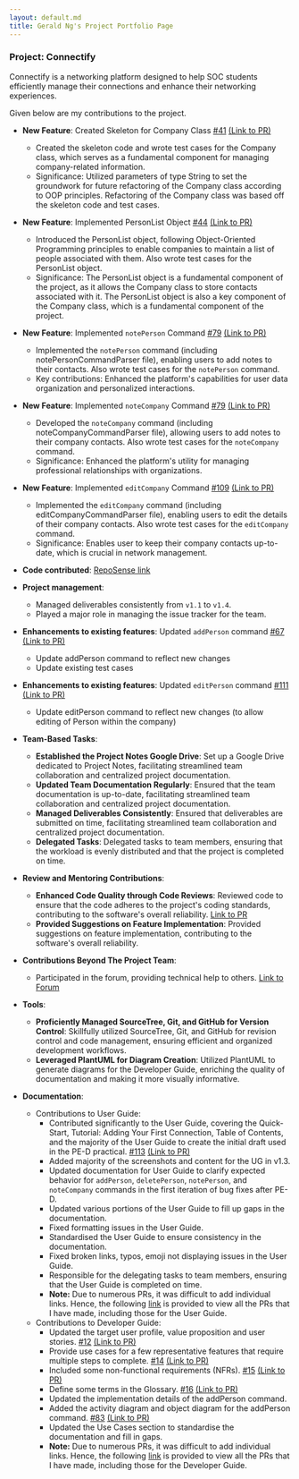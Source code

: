 ```yaml
---
layout: default.md
title: Gerald Ng's Project Portfolio Page
---
```


### Project: Connectify

Connectify is a networking platform designed to help SOC students efficiently manage their connections and enhance their networking experiences.

Given below are my contributions to the project.

* **New Feature**: Created Skeleton for Company Class [\#41](https://github.com/AY2324S1-CS2103T-T15-4/tp/issues/41) [(Link to PR)](https://github.com/AY2324S1-CS2103T-T15-4/tp/pull/48)
  * Created the skeleton code and wrote test cases for the Company class, which serves as a fundamental component for managing company-related information.
  * Significance: Utilized parameters of type String to set the groundwork for future refactoring of the Company class according to OOP principles. Refactoring of the Company class was based off the skeleton code and test cases.

* **New Feature**: Implemented PersonList Object [\#44](https://github.com/AY2324S1-CS2103T-T15-4/tp/issues/44) [(Link to PR)](https://github.com/AY2324S1-CS2103T-T15-4/tp/pull/64)
  * Introduced the PersonList object, following Object-Oriented Programming principles to enable companies to maintain a list of people associated with them. Also wrote test cases for the PersonList object.
  * Significance: The PersonList object is a fundamental component of the project, as it allows the Company class to store contacts associated with it. The PersonList object is also a key component of the Company class, which is a fundamental component of the project.

* **New Feature**: Implemented `notePerson` Command [\#79](https://github.com/AY2324S1-CS2103T-T15-4/tp/issues/79) [(Link to PR)](https://github.com/AY2324S1-CS2103T-T15-4/tp/pull/94)
  * Implemented the `notePerson` command (including notePersonCommandParser file), enabling users to add notes to their contacts. Also wrote test cases for the `notePerson` command.
  * Key contributions: Enhanced the platform's capabilities for user data organization and personalized interactions.

* **New Feature**: Implemented `noteCompany` Command [\#79](https://github.com/AY2324S1-CS2103T-T15-4/tp/issues/79) [(Link to PR)](https://github.com/AY2324S1-CS2103T-T15-4/tp/pull/94)
  * Developed the `noteCompany` command (including noteCompanyCommandParser file), allowing users to add notes to their company contacts. Also wrote test cases for the `noteCompany` command.
  * Significance: Enhanced the platform's utility for managing professional relationships with organizations.

* **New Feature**: Implemented `editCompany` Command [\#109](https://github.com/AY2324S1-CS2103T-T15-4/tp/issues/109) [(Link to PR)](https://github.com/AY2324S1-CS2103T-T15-4/tp/pull/116)
  * Implemented the `editCompany` command (including editCompanyCommandParser file), enabling users to edit the details of their company contacts. Also wrote test cases for the `editCompany` command.
  * Significance: Enables user to keep their company contacts up-to-date, which is crucial in network management.


* **Code contributed**: [RepoSense link](https://nus-cs2103-ay2324s1.github.io/tp-dashboard/?search=T15-4&sort=groupTitle&sortWithin=title&timeframe=commit&mergegroup=&groupSelect=groupByRepos&breakdown=true&checkedFileTypes=docs~functional-code~test-code&since=2023-09-22&tabOpen=true&tabType=authorship&tabAuthor=geraldngjx&tabRepo=AY2324S1-CS2103T-T15-4%2Ftp%5Bmaster%5D&authorshipIsMergeGroup=false&authorshipFileTypes=docs~functional-code~test-code&authorshipIsBinaryFileTypeChecked=false&authorshipIsIgnoredFilesChecked=false)


* **Project management**:
  * Managed deliverables consistently from `v1.1` to `v1.4`.
  * Played a major role in managing the issue tracker for the team.


* **Enhancements to existing features**: Updated `addPerson` command [\#67](https://github.com/AY2324S1-CS2103T-T15-4/tp/issues/67) [(Link to PR)](https://github.com/AY2324S1-CS2103T-T15-4/tp/pull/70)
  * Update addPerson command to reflect new changes
  * Update existing test cases

* **Enhancements to existing features**: Updated `editPerson` command [\#111](https://github.com/AY2324S1-CS2103T-T15-4/tp/issues/111) [(Link to PR)](https://github.com/AY2324S1-CS2103T-T15-4/tp/pull/116)
  * Update editPerson command to reflect new changes (to allow editing of Person within the company)


* **Team-Based Tasks**:
  * **Established the Project Notes Google Drive**: Set up a Google Drive dedicated to Project Notes, facilitating streamlined team collaboration and centralized project documentation.
  * **Updated Team Documentation Regularly**: Ensured that the team documentation is up-to-date, facilitating streamlined team collaboration and centralized project documentation.
  * **Managed Deliverables Consistently**: Ensured that deliverables are submitted on time, facilitating streamlined team collaboration and centralized project documentation.
  * **Delegated Tasks**: Delegated tasks to team members, ensuring that the workload is evenly distributed and that the project is completed on time.


* **Review and Mentoring Contributions**:
  * **Enhanced Code Quality through Code Reviews**: Reviewed code to ensure that the code adheres to the project's coding standards, contributing to the software's overall reliability. [Link to PR](https://github.com/AY2324S1-CS2103T-T15-4/tp/pull/76#discussion_r1369009015)
  * **Provided Suggestions on Feature Implementation**: Provided suggestions on feature implementation, contributing to the software's overall reliability.


* **Contributions Beyond The Project Team**:
  * Participated in the forum, providing technical help to others. [Link to Forum](https://github.com/nus-cs2103-AY2324S1/forum/issues/36#issuecomment-1695275085)


* **Tools**:
  * **Proficiently Managed SourceTree, Git, and GitHub for Version Control**: Skillfully utilized SourceTree, Git, and GitHub for revision control and code management, ensuring efficient and organized development workflows.
  * **Leveraged PlantUML for Diagram Creation**: Utilized PlantUML to generate diagrams for the Developer Guide, enriching the quality of documentation and making it more visually informative.

* **Documentation**:
  * Contributions to User Guide:
    * Contributed significantly to the User Guide, covering the Quick-Start, Tutorial: Adding Your First Connection, Table of Contents, and the majority of the User Guide to create the initial draft used in the PE-D practical. [\#113](https://github.com/AY2324S1-CS2103T-T15-4/tp/issues/113) [(Link to PR)](https://github.com/AY2324S1-CS2103T-T15-4/tp/pull/120)
    * Added majority of the screenshots and content for the UG in v1.3.
    * Updated documentation for User Guide to clarify expected behavior for `addPerson`, `deletePerson`, `notePerson`, and `noteCompany` commands in the first iteration of bug fixes after PE-D.
    * Updated various portions of the User Guide to fill up gaps in the documentation.
    * Fixed formatting issues in the User Guide.
    * Standardised the User Guide to ensure consistency in the documentation.
    * Fixed broken links, typos, emoji not displaying issues in the User Guide.
    * Responsible for the delegating tasks to team members, ensuring that the User Guide is completed on time.
    * **Note:** Due to numerous PRs, it was difficult to add individual links. Hence, the following [link](https://github.com/AY2324S1-CS2103T-T15-4/tp/pulls?q=is%3Apr+is%3Aclosed+author%3Ageraldngjx) is provided to view all the PRs that I have made, including those for the User Guide.
  * Contributions to Developer Guide:
    * Updated the target user profile, value proposition and user stories. [\#12](https://github.com/AY2324S1-CS2103T-T15-4/tp/issues/12) [(Link to PR)](https://github.com/AY2324S1-CS2103T-T15-4/tp/pull/23)
    * Provide use cases for a few representative features that require multiple steps to complete. [\#14](https://github.com/AY2324S1-CS2103T-T15-4/tp/issues/14) [(Link to PR)](https://github.com/AY2324S1-CS2103T-T15-4/tp/pull/23)
    * Included some non-functional requirements (NFRs). [\#15](https://github.com/AY2324S1-CS2103T-T15-4/tp/issues/15) [(Link to PR)](https://github.com/AY2324S1-CS2103T-T15-4/tp/pull/23)
    * Define some terms in the Glossary. [\#16](https://github.com/AY2324S1-CS2103T-T15-4/tp/issues/16) [(Link to PR)](https://github.com/AY2324S1-CS2103T-T15-4/tp/pull/23)
    * Updated the implementation details of the addPerson command.
    * Added the activity diagram and object diagram for the addPerson command. [\#83](https://github.com/AY2324S1-CS2103T-T15-4/tp/issues/83) [(Link to PR)](https://github.com/AY2324S1-CS2103T-T15-4/tp/pull/85)
    * Updated the Use Cases section to standardise the documentation and fill in gaps.
    * **Note:** Due to numerous PRs, it was difficult to add individual links. Hence, the following [link](https://github.com/AY2324S1-CS2103T-T15-4/tp/pulls?q=is%3Apr+is%3Aclosed+author%3Ageraldngjx) is provided to view all the PRs that I have made, including those for the Developer Guide.
